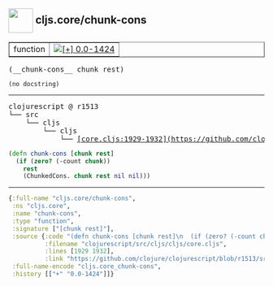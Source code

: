 ## <img width="48px" valign="middle" src="http://i.imgur.com/Hi20huC.png"> cljs.core/chunk-cons

 <table border="1">
<tr>
<td>function</td>
<td><a href="https://github.com/cljsinfo/api-refs/tree/0.0-1424"><img valign="middle" alt="[+] 0.0-1424" src="https://img.shields.io/badge/+-0.0--1424-lightgrey.svg"></a> </td>
</tr>
</table>

 <samp>
(__chunk-cons__ chunk rest)<br>
</samp>

```
(no docstring)
```

---

 <pre>
clojurescript @ r1513
└── src
    └── cljs
        └── cljs
            └── <ins>[core.cljs:1929-1932](https://github.com/clojure/clojurescript/blob/r1513/src/cljs/cljs/core.cljs#L1929-L1932)</ins>
</pre>

```clj
(defn chunk-cons [chunk rest]
  (if (zero? (-count chunk))
    rest
    (ChunkedCons. chunk rest nil nil)))
```


---

```clj
{:full-name "cljs.core/chunk-cons",
 :ns "cljs.core",
 :name "chunk-cons",
 :type "function",
 :signature ["[chunk rest]"],
 :source {:code "(defn chunk-cons [chunk rest]\n  (if (zero? (-count chunk))\n    rest\n    (ChunkedCons. chunk rest nil nil)))",
          :filename "clojurescript/src/cljs/cljs/core.cljs",
          :lines [1929 1932],
          :link "https://github.com/clojure/clojurescript/blob/r1513/src/cljs/cljs/core.cljs#L1929-L1932"},
 :full-name-encode "cljs.core_chunk-cons",
 :history [["+" "0.0-1424"]]}

```
